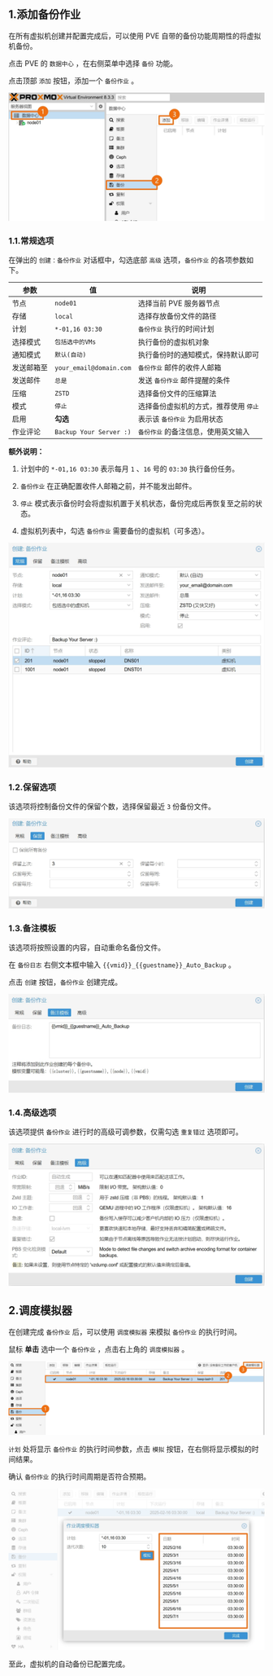 ## 1.添加备份作业

在所有虚拟机创建并配置完成后，可以使用 PVE 自带的备份功能周期性的将虚拟机备份。  

点击 PVE 的 `数据中心` ，在右侧菜单中选择 `备份` 功能。  

点击顶部 `添加` 按钮，添加一个 `备份作业` 。  

![添加备份作业](img/p08/vm_new_backup_job.jpeg)

### 1.1.常规选项

在弹出的 `创建：备份作业` 对话框中，勾选底部 `高级` 选项，`备份作业` 的各项参数如下。  

|参数|值|说明|
|--|--|--|
|节点|`node01`|选择当前 PVE 服务器节点|
|存储|`local`|选择存放备份文件的路径|
|计划|`*-01,16 03:30`|`备份作业` 执行的时间计划|
|选择模式|`包括选中的VMs`|执行备份的虚拟机对象|
|通知模式|`默认(自动)`|执行备份时的通知模式，保持默认即可|
|发送邮箱至|`your_email@domain.com`|`备份作业` 邮件的收件人邮箱|
|发送邮件|`总是`|发送 `备份作业` 邮件提醒的条件|
|压缩|`ZSTD`|选择备份文件的压缩算法|
|模式|`停止`|选择备份虚拟机的方式，推荐使用 `停止` |
|启用|**勾选**|表示该 `备份作业` 为启用状态|
|作业评论|`Backup Your Server :)`|`备份作业` 的备注信息，使用英文输入|

**额外说明：**  

1. 计划中的 `*-01,16 03:30` 表示每月 `1` 、`16` 号的 `03:30` 执行备份任务。  

2. `备份作业` 在正确配置收件人邮箱之前，并不能发出邮件。  

3. `停止` 模式表示备份时会将虚拟机置于关机状态，备份完成后再恢复至之前的状态。  

4. 虚拟机列表中，勾选 `备份作业` 需要备份的虚拟机（可多选）。  

![备份作业常规选项](img/p08/vm_job_normal.jpeg)

### 1.2.保留选项

该选项将控制备份文件的保留个数，选择保留最近 `3` 份备份文件。  

![备份作业保留选项](img/p08/vm_job_keep.jpeg)

### 1.3.备注模板

该选项将按照设置的内容，自动重命名备份文件。  

在 `备份日志` 右侧文本框中输入 `{{vmid}}_{{guestname}}_Auto_Backup` 。  

点击 `创建` 按钮，`备份作业` 创建完成。  

![备份作业备注选项](img/p08/vm_job_notes.jpeg)

### 1.4.高级选项

该选项提供 `备份作业` 进行时的高级可调参数，仅需勾选 `重复错过` 选项即可。  

![备份作业高级选项](img/p08/vm_job_advanced.jpeg)

## 2.调度模拟器

在创建完成 `备份作业` 后，可以使用 `调度模拟器` 来模拟 `备份作业` 的执行时间。  

鼠标 **单击** 选中一个 `备份作业` ，点击右上角的 `调度模拟器` 。  

![备份作业调度模拟器](img/p08/vm_job_time_test.jpeg)

`计划` 处将显示 `备份作业` 的执行时间参数，点击 `模拟` 按钮，在右侧将显示模拟的时间结果。  

确认 `备份作业` 的执行时间周期是否符合预期。  

![备份作业时间模拟](img/p08/vm_job_time.jpeg)

至此，虚拟机的自动备份已配置完成。  

